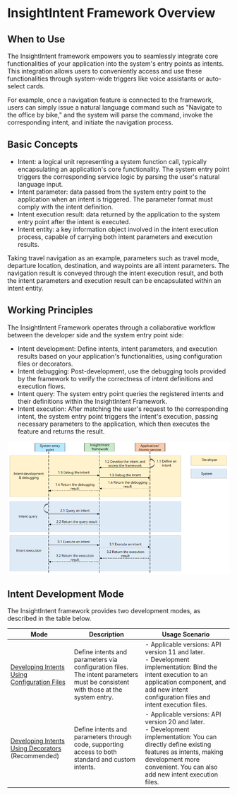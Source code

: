 # InsightIntent Framework Overview
## When to Use
The InsightIntent framework empowers you to seamlessly integrate core functionalities of your application into the system's entry points as intents. This integration allows users to conveniently access and use these functionalities through system-wide triggers like voice assistants or auto-select cards.

For example, once a navigation feature is connected to the framework, users can simply issue a natural language command such as "Navigate to the office by bike," and the system will parse the command, invoke the corresponding intent, and initiate the navigation process.

<!--RP1-->
<!--RP1End-->

## Basic Concepts
- Intent: a logical unit representing a system function call, typically encapsulating an application's core functionality. The system entry point triggers the corresponding service logic by parsing the user's natural language input.
- Intent parameter: data passed from the system entry point to the application when an intent is triggered. The parameter format must comply with the intent definition.
- Intent execution result: data returned by the application to the system entry point after the intent is executed.
- Intent entity: a key information object involved in the intent execution process, capable of carrying both intent parameters and execution results.

Taking travel navigation as an example, parameters such as travel mode, departure location, destination, and waypoints are all intent parameters. The navigation result is conveyed through the intent execution result, and both the intent parameters and execution result can be encapsulated within an intent entity.

## Working Principles
The InsightIntent Framework operates through a collaborative workflow between the developer side and the system entry point side:
- Intent development: Define intents, intent parameters, and execution results based on your application's functionalities, using configuration files or decorators.
- Intent debugging: Post-development, use the debugging tools provided by the framework to verify the correctness of intent definitions and execution flows.
- Intent query: The system entry point queries the registered intents and their definitions within the InsightIntent Framework.
- Intent execution: After matching the user's request to the corresponding intent, the system entry point triggers the intent's execution, passing necessary parameters to the application, which then executes the feature and returns the result.

![Intent operation mechanism](figures/insight-intent-overview.png)

## Intent Development Mode
The InsightIntent framework provides two development modes, as described in the table below.

| Mode| Description| Usage Scenario|
| --- | --- | --- |
| [Developing Intents Using Configuration Files](./insight-intent-config-development.md)| Define intents and parameters via configuration files. The intent parameters must be consistent with those at the system entry.| - Applicable versions: API version 11 and later.<br>- Development implementation: Bind the intent execution to an application component, and add new intent configuration files and intent execution files.|
| [Developing Intents Using Decorators](./insight-intent-decorator-development.md) (Recommended)| Define intents and parameters through code, supporting access to both standard and custom intents.| - Applicable versions: API version 20 and later.<br>- Development implementation: You can directly define existing features as intents, making development more convenient. You can also add new intent execution files.|
